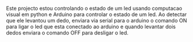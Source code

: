 Este projecto estou controlando o estado de um led usando computacao visual em python e Arduino para controlar o estado de um led. 
Ao detectar que ele levantou um dedo, enviara via serial para o arduino o comando ON para ligar o led que esta conectado ao arduino e quando levantar dois dedos
enviara o comando OFF para desligar o led.
